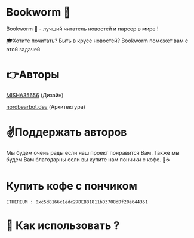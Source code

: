 # Bookworm 📖

Bookworm 📖 - лучший читатель новостей и парсер в мире !

🎓Хотите почитать? Быть в крусе новостей? Bookworm поможет вам с этой задачей 

# 👉Aвторы
[MISHA35656](https://github.com/MISHA35656) (Дизайн)

[nordbearbot.dev](https://github.com/nordbearbotdev) (Архитектура)

# ✌Поддержать авторов 
Мы будем очень рады если наш проект понравится Вам. Также мы будем Вам благодарны если вы купите нам пончики с кофе. 🍩☕
 
# Купить кофе с пончиком

`` ETHEREUM : 0xc5d8166c1edc27DEB81811bD3708dDf20e644351  ``                   

# 📄 Как использовать ?






